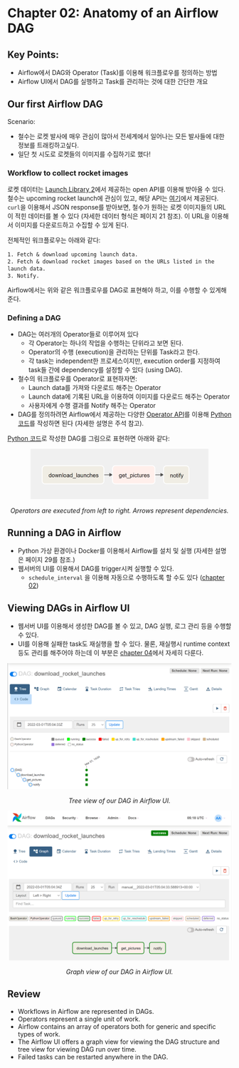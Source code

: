 # Chapter 02: Anatomy of an Airflow DAG

## Key Points:
* Airflow에서 DAG와 Operator (Task)를 이용해 워크플로우를 정의하는 방법
* Airflow UI에서 DAG를 실행하고 Task를 관리하는 것에 대한 간단한 개요

## Our first Airflow DAG
Scenario:
* 철수는 로켓 발사에 매우 관심이 많아서 전세계에서 일어나는 모든 발사들에 대한 정보를 트래킹하고싶다.
* 일단 첫 시도로 로켓들의 이미지를 수집하기로 했다!

### Workflow to collect rocket images
로켓 데이터는 [Launch Library 2](https://thespacedevs.com/llapi)에서 제공하는 open API를 이용해 받아올 수 있다.
철수는 upcoming rocket launch에 관심이 있고, 해당 API는 [여기](https://ll.thespacedevs.com/2.0.0/launch/upcoming)에서 제공된다.
`curl`을 이용해서 JSON response를 받아보면, 철수가 원하는 로켓 이미지들의 URL이 적힌 데이터를 볼 수 있다 (자세한 데이터 형식은 페이지 21 참조).
이 URL을 이용해서 이미지를 다운로드하고 수집할 수 있게 된다.

전체적인 워크플로우는 아래와 같다:
```
1. Fetch & download upcoming launch data.
2. Fetch & download rocket images based on the URLs listed in the launch data.
3. Notify.
```

Airflow에서는 위와 같은 워크플로우를 DAG로 표현해야 하고, 이를 수행할 수 있게해준다.
### Defining a DAG
* DAG는 여러개의 Operator들로 이루어져 있다
    * 각 Operator는 하나의 작업을 수행하는 단위라고 보면 된다.
    * Operator의 수행 (execution)을 관리하는 단위를 Task라고 한다.
    * 각 task는 independent한 프로세스이지만, execution order를 지정하여 task들 간에 dependency를 설정할 수 있다 (using DAG).
* 철수의 워크플로우를 Operator로 표현하자면:
    * Launch data를 가져와 다운로드 해주는 Operator
    * Launch data에 기록된 URL을 이용하여 이미지를 다운로드 해주는 Operator
    * 사용자에게 수행 결과를 Notify 해주는 Operator
* DAG를 정의하려면 Airflow에서 제공하는 다양한 [Operator API](https://airflow.apache.org/docs/apache-airflow/stable/_api/airflow/operators/index.html)를 이용해 [Python 코드](download_rocket_launches.py)를 작성하면 된다 (자세한 설명은 주석 참고).

[Python 코드](download_rocket_launches.py)로 작성한 DAG를 그림으로 표현하면 아래와 같다:

<p align="center">
    <img src="./images/dag.PNG" width="400"/>
</p>
<p align="center">
    <em>Operators are executed from left to right. Arrows represent dependencies.</em>
</p>

## Running a DAG in Airflow
* Python 가상 환경이나 Docker를 이용해서 Airflow를 설치 및 실행 (자세한 설명은 페이지 29를 참조.)
* 웹서버의 UI를 이용해서 DAG를 trigger시켜 실행할 수 있다.
    * `schedule_interval` 을 이용해 자동으로 수행하도록 할 수도 있다 ([chapter 02](../chapter02))

## Viewing DAGs in Airflow UI
* 웹서버 UI를 이용해서 생성한 DAG를 볼 수 있고, DAG 실행, 로그 관리 등을 수행할 수 있다.
* UI를 이용해 실패한 task도 재실행을 할 수 있다. 물론, 재실행시 runtime context 등도 관리를 해주어야 하는데 이 부분은 [chapter 04](../chapter04)에서 자세히 다룬다.

<p align="center">
    <img src="./images/tree_view.PNG" width="600"/>
</p>
<p align="center">
    <em>Tree view of our DAG in Airflow UI.</em>
</p>

<p align="center">
    <img src="./images/graph_view.PNG" width="600"/>
</p>
<p align="center">
    <em>Graph view of our DAG in Airflow UI.</em>
</p>

## Review
* Workflows in Airflow are represented in DAGs.
* Operators represent a single unit of work.
* Airflow contains an array of operators both for generic and specific types of work.
* The Airflow UI offers a graph view for viewing the DAG structure and tree view for viewing DAG run over time.
* Failed tasks can be restarted anywhere in the DAG.
